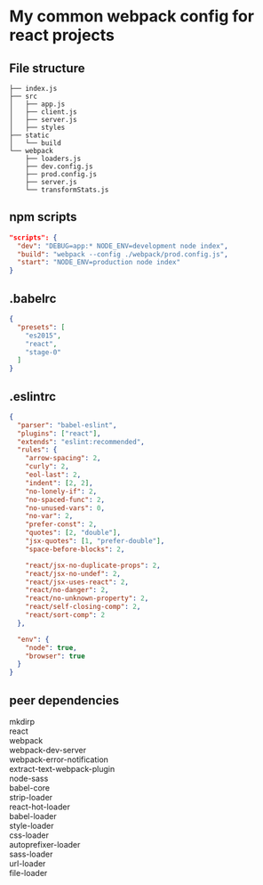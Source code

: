 # My common webpack config for react projects

## File structure
```
├── index.js
├── src
│   ├── app.js
│   ├── client.js
│   ├── server.js
│   ├── styles
├── static
│   └── build
└── webpack
    ├── loaders.js
    ├── dev.config.js
    ├── prod.config.js
    ├── server.js
    └── transformStats.js
```

## npm scripts
```json
"scripts": {
  "dev": "DEBUG=app:* NODE_ENV=development node index",
  "build": "webpack --config ./webpack/prod.config.js",
  "start": "NODE_ENV=production node index"
}
```

## .babelrc
```json
{
  "presets": [
    "es2015",
    "react",
    "stage-0"
  ]
}
```

## .eslintrc
```json
{
  "parser": "babel-eslint",
  "plugins": ["react"],
  "extends": "eslint:recommended",
  "rules": {
    "arrow-spacing": 2,
    "curly": 2,
    "eol-last": 2,
    "indent": [2, 2],
    "no-lonely-if": 2,
    "no-spaced-func": 2,
    "no-unused-vars": 0,
    "no-var": 2,
    "prefer-const": 2,
    "quotes": [2, "double"],
    "jsx-quotes": [1, "prefer-double"],
    "space-before-blocks": 2,

    "react/jsx-no-duplicate-props": 2,
    "react/jsx-no-undef": 2,
    "react/jsx-uses-react": 2,
    "react/no-danger": 2,
    "react/no-unknown-property": 2,
    "react/self-closing-comp": 2,
    "react/sort-comp": 2
  },

  "env": {
    "node": true,
    "browser": true
  }
}

```

## peer dependencies
mkdirp  
react  
webpack  
webpack-dev-server  
webpack-error-notification  
extract-text-webpack-plugin  
node-sass  
babel-core  
strip-loader  
react-hot-loader  
babel-loader  
style-loader  
css-loader  
autoprefixer-loader  
sass-loader  
url-loader  
file-loader  
